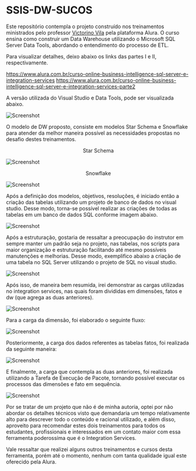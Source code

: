 # SSIS-DW-SUCOS

Este repositório contempla o projeto construído nos treinamentos ministrados pelo professor <a href="https://cursos.alura.com.br/user/victorino-vila">Victorino Vila</a> pela plataforma Alura. O curso ensina como construir um Data Warehouse utilizando o Microsoft SQL Server Data Tools, abordando o entendimento do processo de ETL.

Para visualizar detalhes, deixo abaixo os links das partes I e II, respectivamente. 

https://www.alura.com.br/curso-online-business-intelligence-sql-server-e-integration-services
https://www.alura.com.br/curso-online-business-intelligence-sql-server-e-integration-services-parte2

A versão utilizada do Visual Studio e Data Tools, pode ser visualizada abaixo. 

![Screenshot](imgs/Screenshot_1.png)

O modelo de DW proposto, consiste em modelos Star Schema e Snowflake para atender da melhor maneira possível as necessidades propostas no desafio destes treinamentos. 

<p align="center">Star Schema</p> 

![Screenshot](imgs/Screenshot_2.png)

<p align="center">Snowflake</p> 

![Screenshot](imgs/Screenshot_3.png)

Após a definição dos modelos, objetivos, resoluções, é iniciado então a criação das tabelas utilizando um projeto de banco de dados no visual studio. Desse modo, torna-se possível realizar as criações de todas as tabelas em um banco de dados SQL conforme imagem abaixo.

![Screenshot](imgs/Screenshot_4.png)

Após a estruturação, gostaria de ressaltar a preocupação do instrutor em sempre manter um padrão seja no projeto, nas tabelas, nos scripts para maior organização e estruturação facilitando até mesmo possíveis manutenções e melhorias. Desse modo, exemplifico abaixo a criação de uma tabela no SQL Server utilizando o projeto de SQL no visual studio. 

![Screenshot](imgs/Screenshot_5.png)

Após isso, de maneira bem resumida, irei demonstrar as cargas utilizadas no integration services, nas quais foram divididas em dimensões, fatos e dw (que agrega as duas anteriores). 

![Screenshot](imgs/Screenshot_6.png)

Para a carga da dimensão, foi elaborado o seguinte fluxo: 

![Screenshot](imgs/Screenshot_7.png)

Posteriormente, a carga dos dados referentes as tabelas fatos, foi realizada da seguinte maneira: 

![Screenshot](imgs/Screenshot_8.png)

E finalmente, a carga que contempla as duas anteriores, foi realizada utilizando a Tarefa de Execução de Pacote, tornando possível executar os processos das dimensões e fato em sequência. 

![Screenshot](imgs/Screenshot_9.png)

Por se tratar de um projeto que não é de minha autoria, optei por não abordar os detalhes técnicos visto que demandaria um tempo relativamente alto para descrever todo o conteúdo e racional utilizado, e além disso, aproveito para recomendar estes dois treinamentos para todos os estudantes, profissionais e interessados em um contato maior com essa ferramenta poderossíma que é o Integration Services. 

Vale ressaltar que realizei alguns outros treinamentos e cursos desta ferramenta, porém até o momento, nenhum com tanta qualidade igual este oferecido pela Alura. 

